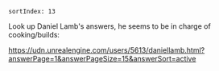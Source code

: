 ```
sortIndex: 13
```

Look up Daniel Lamb's answers, he seems to be in charge of cooking/builds:

https://udn.unrealengine.com/users/5613/daniellamb.html?answerPage=1&answerPageSize=15&answerSort=active
